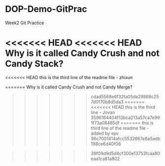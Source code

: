 # DOP-Demo-GitPrac

Week2 Git Practice

<<<<<<< HEAD
<<<<<<< HEAD
Why is it called Candy Crush and not Candy Stack?
=======
<<<<<<< HEAD
this is the third line of the readme file - zhixun


=======
Why is it called Candy Crush and not Candy Merge?
>>>>>>> cdad5568e6f32fa05da29868c257d0f70b8d5da3
=======
<<<<<<< HEAD
this is the third line - Jovan
>>>>>>> 3596164404f13bca213a57ca7e991f73a08485df
=======
this is third line of the readme file - added by epv
>>>>>>> 96c7001414afcc5532667e8a5adb198ce6d40f06

>>>>>>> 39f09d9d5d4cf300e13753fcaa80eaa1ca81a802
